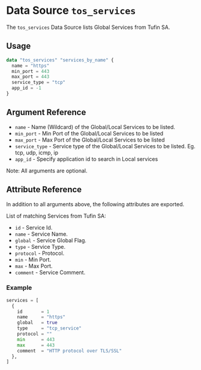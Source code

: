 # Data Source `tos_services`

The `tos_services` Data Source lists Global Services from Tufin SA.

## Usage

```terraform
data "tos_services" "services_by_name" {
  name = "https"
  min_port = 443
  max_port = 443
  service_type = "tcp"
  app_id = -1
}
```

## Argument Reference

* `name` - Name (Wildcard) of the Global/Local Services to be listed.
* `min_port` - Min Port of the Global/Local Services to be listed
* `max_port` - Max Port of the Global/Local Services to be listed
* `service_type` - Service type of the Global/Local Services to be listed. Eg. tcp, udp, icmp, ip
* `app_id` - Specify application id to search in Local services

Note: All arguments are optional. 

## Attribute Reference

In addition to all arguments above, the following attributes are exported.

List of matching Services from Tufin SA:

* `id` - Service Id.
* `name` - Service Name.
* `global` - Service Global Flag.
* `type` - Service Type.
* `protocol` - Protocol.
* `min` - Min Port.
* `max` - Max Port.
* `comment` - Service Comment.

### Example

```terraform
services = [
  {
    id       = 1
    name     = "https"
    global   = true
    type     = "tcp_service"
    protocol = ""
    min      = 443
    max      = 443
    comment  = "HTTP protocol over TLS/SSL"
  },
] 
```

